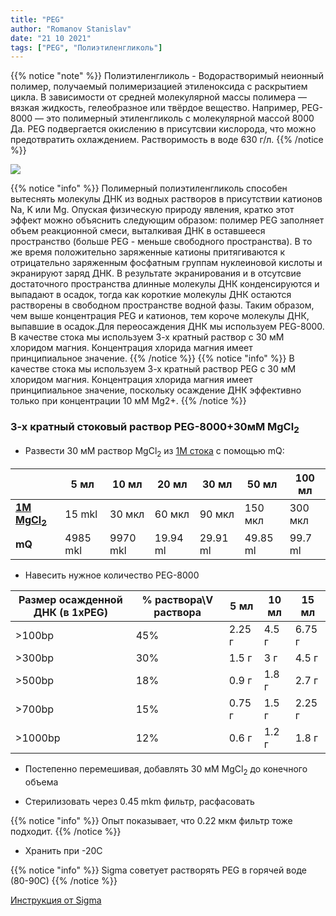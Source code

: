 ```yaml
---
title: "PEG"
author: "Romanov Stanislav"
date: "21 10 2021"
tags: ["PEG", "Полиэтиленгликоль"]
---
```


{{% notice "note" %}}
Полиэтиленгликоль - Водорастворимый неионный полимер, получаемый полимеризацией этиленоксида с раскрытием цикла. В зависимости от средней молекулярной массы полимера — вязкая жидкость, гелеобразное или твёрдое вещество. Например, PEG-8000 — это полимерный этиленгликоль с молекулярной массой 8000 Да. PEG подвергается окислению в присутсвии кислорода, что можно предотвратить охлаждением. Растворимость в воде 630 г/л.
{{% /notice %}}

![](https://upload.wikimedia.org/wikipedia/commons/thumb/6/64/PEG_Structural_Formula_V1.svg/1920px-PEG_Structural_Formula_V1.svg.png?width=20pc)

{{% notice "info" %}}
Полимерный полиэтиленгликоль способен вытеснять молекулы ДНК из водных растворов в присутствии катионов Na, K или Mg. Опуская физическую природу явления, кратко этот эффект можно объяснить следующим образом: полимер PEG заполняет объем реакционной смеси, выталкивая ДНК в оставшееся пространство (больше PEG - меньше свободного пространства). В то же время положительно заряженные катионы притягиваются к отрицательно заряженным фосфатным группам нуклеиновой кислоты и экранируют заряд ДНК. В результате экранирования и в отсутсвие достаточного пространства длинные молекулы ДНК конденсируются и выпадают в осадок, тогда как короткие молекулы ДНК остаются растворены в свободном пространстве водной фазы. Таким образом, чем выше концентрация PEG и катионов, тем короче молекулы ДНК, выпавшие в осадок.Для переосаждения ДНК мы используем PEG-8000. В качестве стока мы используем 3-х кратный раствор с 30 мМ хлоридом магния. Концентрация хлорида магния имеет принципиальное значение.
{{% /notice %}}
{{% notice "info" %}}
В качестве стока мы используем 3-х кратный раствор PEG с 30 мМ хлоридом магния. Концентрация хлорида магния имеет принципиальное значение, поскольку осаждение ДНК эффективно только при концентрации 10 мМ Mg2+.
{{% /notice %}}

### 3-x кратный стоковый раствор PEG-8000+30мМ MgCl<sub>2</sub>

-   Развести 30 мМ раствор MgCl<sub>2</sub> из [1М стока](/labreagents/buffers/mgcl2) с помощью mQ:

|                                                       | 5 мл     | 10 мл    | 20 мл    | 30 мл    | 50 мл    | 100 мл  |
|-------------------------------------------------------|----------|----------|----------|----------|----------|---------|
| [**1M MgCl<sub>2</sub>**](/labreagents/buffers/mgcl2) | 15 mkl   | 30 мкл   | 60 мкл   | 90 мкл   | 150 мкл  | 300 мкл |
| **mQ**                                                | 4985 mkl | 9970 mkl | 19.94 ml | 29.91 ml | 49.85 ml | 99.7 ml |

-   Навесить нужное количество PEG-8000

| Размер осажденной ДНК (в 1xPEG) | % раствора\\V раствора | 5 мл   | 10 мл | 15 мл  |
|---------------------------------|------------------------|--------|-------|--------|
| \>100bp                         | 45%                    | 2.25 г | 4.5 г | 6.75 г |
| \>300bp                         | 30%                    | 1.5 г  | 3 г   | 4.5 г  |
| \>500bp                         | 18%                    | 0.9 г  | 1.8 г | 2.7 г  |
| \>700bp                         | 15%                    | 0.75 г | 1.5 г | 2.25 г |
| \>1000bp                        | 12%                    | 0.6 г  | 1.2 г | 1.8 г  |

-   Постепенно перемешивая, добавлять 30 мМ MgCl<sub>2</sub> до конечного объема

-   Стерилизовать через 0.45 mkm фильтр, расфасовать

{{% notice "info" %}}
Опыт показывает, что 0.22 мкм фильтр тоже подходит.
{{% /notice %}}

-   Хранить при -20С

{{% notice "info" %}}
Sigma советует растворять PEG в горячей воде (80-90С)
{{% /notice %}}

[Инструкция от Sigma](https://www.sigmaaldrich.com/deepweb/assets/sigmaaldrich/product/documents/177/438/p2139pis.pdf)

